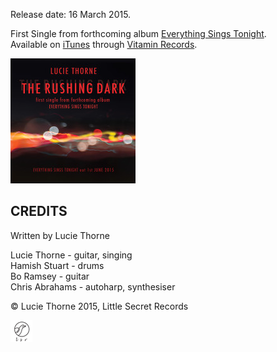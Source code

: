 <!--| ## THE RUSHING DARK |-->

Release date: 16 March 2015.

First Single from forthcoming album [Everything Sings Tonight](?p=albums/everything-sings-tonight).\
Available on [iTunes](https://itunes.apple.com/au/album/rushing-dark-single-rushing/id976471411)
through [Vitamin Records](https://www.vitamin.net.au/albumdefault.asp?ai=632).

![](data/image/cover/the-rushing-dark.jpg)

## CREDITS

Written by Lucie Thorne

Lucie Thorne - guitar, singing\
Hamish Stuart - drums\
Bo Ramsey - guitar\
Chris Abrahams - autoharp, synthesiser

© Lucie Thorne 2015, Little Secret Records

![](data/image/ground/lsr-35.png)
